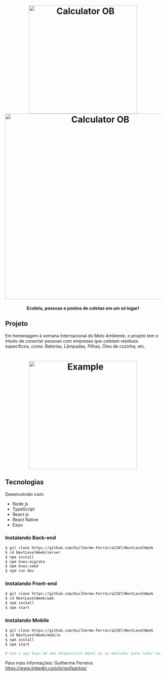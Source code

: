 <h1 align="center">
<img alt="Calculator OB" title="#Calculator OB" src="https://github.com/Guilherme-Ferreira2107/NextLevelWeek_01/blob/master/server/uploads/nlw_dribbble.png" width="350px" />
	<br />

<img alt="Calculator OB" title="#Calculator OB" src="https://raw.githubusercontent.com/Guilherme-Ferreira2107/NextLevelWeek_01/master/server/uploads/83580830-6f63e200-a513-11ea-9a27-0a109ec1e4d0.png" width="600px" />
</h1>

<h4 align="center"> 
	Ecoleta, pessoas e pontos de coletas em um só lugar!
</h4>

## Projeto

Em homenagem à semana Internacional do Meio Ambiente, o projeto tem o intuito de conectar pessoas com empresas que coletam resíduos específicos, como: Baterias, Lâmpadas, Pilhas, Óleo de cozinha, etc.

<h1 align="center">
    <img alt="Example" title="Example" src="https://github.com/Guilherme-Ferreira2107/NextLevelWeek_01/blob/master/server/uploads/layout.JPG?raw=true" width="350px" />
</h1>


## Tecnologias

Desenvolvido com:

- Node js
- TypeScript
- React js
- React Native
- Expo

### Instalando Back-end

```bash
$ git clone https://github.com/Guilherme-Ferreira2107/NextLevelWeek
$ cd NextLevelWeek/server
$ npm install
$ npm knex:migrate
$ npm knex:seed
$ npm run dev

```

### Instalando Front-end

```bash
$ git clone https://github.com/Guilherme-Ferreira2107/NextLevelWeek
$ cd NextLevelWeek/web
$ npm install
$ npm start

```

### Instalando Mobile

```bash
$ git clone https://github.com/Guilherme-Ferreira2107/NextLevelWeek
$ cd NextLevelWeek/mobile
$ npm install
$ npm start

# Use o app Expo em seu dispositivo móvel ou no emulador para rodar nosso app.

```

Para mais informações: Guilherme Ferreira: https://www.linkedin.com/in/guifsantos/


